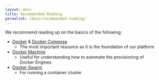```yaml
---
layout: docs
title: Recommended Reading
permalink: /docs/recommended-reading/
---
```


We recommend reading up on the basics of the following:

* [Docker](https://docs.docker.com/engine/) & [Docker Compose](https://docs.docker.com/compose/)
    * The most important resource as it is the foundation of our platform
* [Docker Machine](https://docs.docker.com/machine/)
    * Useful for understanding how to automate the provisioning of Docker Engines
* [Docker Swarm](https://docs.docker.com/swarm/)
    * For running a container cluster
